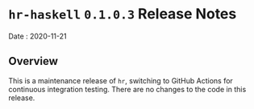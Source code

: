 # `hr-haskell` `0.1.0.3` Release Notes

Date
: 2020-11-21

## Overview

This is a maintenance release of `hr`, switching to GitHub Actions for
continuous integration testing.  There are no changes to the code in this
release.
